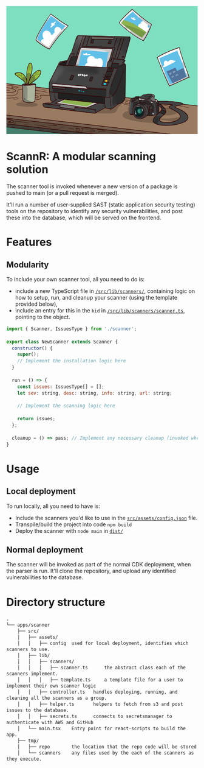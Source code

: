 <p align="center">
    <img src="src/assets/scanner.jpg">
</p>

# ScannR: A modular scanning solution

The scanner tool is invoked whenever a new version of a package is pushed to main (or a pull request is merged).

It'll run a number of user-supplied SAST (static application security testing) tools on the repository to identify any security vulnerabilities, and post these into the database, which will be served on the frontend.

# Features

## Modularity

To include your own scanner tool, all you need to do is:

- include a new TypeScript file in [`/src/lib/scanners/`](/src/lib/scanners), containing logic on how to setup, run, and cleanup your scanner (using the template provided below),
- include an entry for this in the `kid` in [`/src/lib/scanners/scanner.ts`](/src/lib/scanners/scanner.ts), pointing to the object.

```js
import { Scanner, IssuesType } from './scanner';

export class NewScanner extends Scanner {
  constructor() {
    super();
    // Implement the installation logic here
  }

  run = () => {
    const issues: IssuesType[] = [];
    let sev: string, desc: string, info: string, url: string;

    // Implement the scanning logic here

    return issues;
  };

  cleanup = () => pass; // Implement any necessary cleanup (invoked when the scanning is complete)
}
```

# Usage

## Local deployment

To run locally, all you need to have is:

- Include the scanners you'd like to use in the [`src/assets/config.json`](src/assets/config.json) file.
- Transpile/build the project into code `npm build`
- Deploy the scanner with `node main` in [`dist/`](src/assets/config.json)

## Normal deployment

The scanner will be invoked as part of the normal CDK deployment, when the parser is run. It'll clone the repository, and upload any identified vulnerabilities to the database.

# Directory structure

```
.
└── apps/scanner
    ├── src/
    │   ├── assets/
    │   │   ├── config  used for local deployment, identifies which scanners to use.
    │   ├── lib/
    │   │   ├── scanners/
    │   │   │   ├── scanner.ts      the abstract class each of the scanners implement.
    │   │   │   ├── template.ts     a template file for a user to implement their own scanner logic
    │   │   ├── controller.ts   handles deploying, running, and cleaning all the scanners as a group.
    │   │   ├── helper.ts       helpers to fetch from s3 and post issues to the database.
    │   │   ├── secrets.ts      connects to secretsmanager to authenticate with AWS and GitHub
    │   └── main.tsx    Entry point for react-scripts to build the app.
    ├── tmp/
    │   ├── repo        the location that the repo code will be stored
    │   └── scanners    any files used by the each of the scanners as they execute.
```
